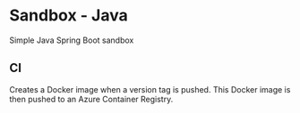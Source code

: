 # Sandbox - Java

Simple Java Spring Boot sandbox

## CI

Creates a Docker image when a version tag is pushed. 
This Docker image is then pushed to an Azure Container Registry.